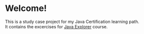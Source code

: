 # Welcome!

This is a study case project for my Java Certification learning path. <br>
It contains the excercises for <a href="https://github.com/stars/edsonmomm/lists/dio-kotlin-bootcamp" target="_blank">Java Explorer</a> course.